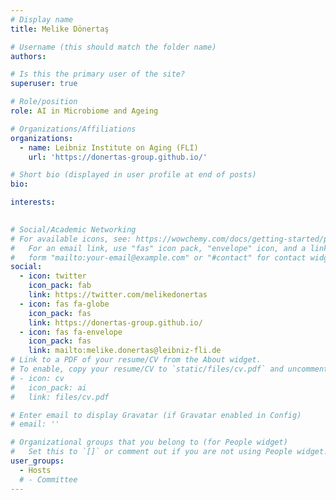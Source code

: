 ```yaml
---
# Display name
title: Melike Dönertaş

# Username (this should match the folder name)
authors:

# Is this the primary user of the site?
superuser: true

# Role/position
role: AI in Microbiome and Ageing

# Organizations/Affiliations
organizations:
  - name: Leibniz Institute on Aging (FLI)
    url: 'https://donertas-group.github.io/'

# Short bio (displayed in user profile at end of posts)
bio: 

interests:
  

# Social/Academic Networking
# For available icons, see: https://wowchemy.com/docs/getting-started/page-builder/#icons
#   For an email link, use "fas" icon pack, "envelope" icon, and a link in the
#   form "mailto:your-email@example.com" or "#contact" for contact widget.
social:
  - icon: twitter
    icon_pack: fab
    link: https://twitter.com/melikedonertas
  - icon: fas fa-globe
    icon_pack: fas
    link: https://donertas-group.github.io/
  - icon: fas fa-envelope
    icon_pack: fas
    link: mailto:melike.donertas@leibniz-fli.de
# Link to a PDF of your resume/CV from the About widget.
# To enable, copy your resume/CV to `static/files/cv.pdf` and uncomment the lines below.
# - icon: cv
#   icon_pack: ai
#   link: files/cv.pdf

# Enter email to display Gravatar (if Gravatar enabled in Config)
# email: ''

# Organizational groups that you belong to (for People widget)
#   Set this to `[]` or comment out if you are not using People widget.
user_groups:
  - Hosts
  # - Committee
---
```


